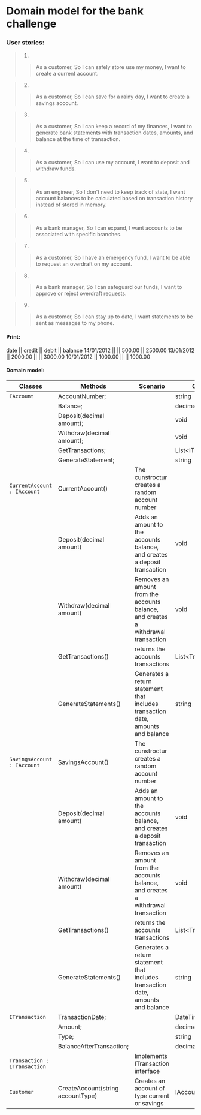 # Domain model for the bank challenge 

### User stories: 

>1.
>>As a customer,
So I can safely store use my money,
I want to create a current account.

>2.
>>As a customer,
>So I can save for a rainy day,
>I want to create a savings account.

>3.
>>As a customer,
So I can keep a record of my finances,
I want to generate bank statements with transaction dates, amounts, and balance at the time of transaction.

>4.
>>As a customer,
So I can use my account,
I want to deposit and withdraw funds.

>5.
>>As an engineer,
So I don't need to keep track of state,
I want account balances to be calculated based on transaction history instead of stored in memory.

>6.
>>As a bank manager,
So I can expand,
I want accounts to be associated with specific branches.

>7.
>>As a customer,
So I have an emergency fund,
I want to be able to request an overdraft on my account.

>8.
>>As a bank manager,
So I can safeguard our funds,
I want to approve or reject overdraft requests.

>9.
>>As a customer,
So I can stay up to date,
I want statements to be sent as messages to my phone.


#### Print: 
date       || credit  || debit  || balance
14/01/2012 ||         || 500.00 || 2500.00
13/01/2012 || 2000.00 ||        || 3000.00
10/01/2012 || 1000.00 ||        || 1000.00


#### Domain model: 
 
| Classes   | Methods | Scenario | Outputs |
|-----------|---------|----------|---------|
|`IAccount` | AccountNumber;||string|
|			| Balance;	||decimal|
|			| Deposit(decimal amount);| | void |
|			| Withdraw(decimal amount);|| void |
|			| GetTransactions;||List<ITransactions.>|
|			| GenerateStatement;||string|
|`CurrentAccount : IAccount`|CurrentAccount()| The cunstroctur creates a random account number||
|							|Deposit(decimal amount)|Adds an amount to the accounts balance, and creates a deposit transaction|void|
|							|Withdraw(decimal amount)|Removes an amount from the accounts balance, and creates a withdrawal transaction|void|
|							|GetTransactions()|returns the accounts transactions| List<Transaction. >|
|							|GenerateStatements()|Generates a return statement that includes transaction date, amounts and balance| string|
|`SavingsAccount : IAccount`|SavingsAccount()| The cunstroctur creates a random account number||
|							|Deposit(decimal amount)|Adds an amount to the accounts balance, and creates a deposit transaction|void|
|							|Withdraw(decimal amount)|Removes an amount from the accounts balance, and creates a withdrawal transaction|void|
|							|GetTransactions()|returns the accounts transactions| List<Transaction. >|
|							|GenerateStatements()|Generates a return statement that includes transaction date, amounts and balance| string|
|`ITransaction`| TransactionDate; ||DateTime|
|			   | Amount; ||decimal|
|			   | Type;		|| string|
|		       | BalanceAfterTransaction; || decimal|
| `Transaction : ITransaction` | | Implements ITransaction interface||
| `Customer` | CreateAccount(string accountType) | Creates an account of type current or savings| IAccount|